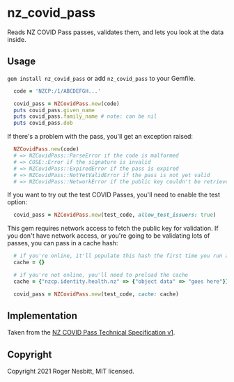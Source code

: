 # nz_covid_pass

Reads NZ COVID Pass passes, validates them, and lets you look at the data inside.

## Usage

`gem install nz_covid_pass` or add `nz_covid_pass` to your Gemfile.

```ruby
  code = 'NZCP:/1/ABCDEFGH...'

  covid_pass = NZCovidPass.new(code)
  puts covid_pass.given_name
  puts covid_pass.family_name # note: can be nil
  puts covid_pass.dob
```

If there's a problem with the pass, you'll get an exception raised:

```ruby
  NZCovidPass.new(code)
  # => NZCovidPass::ParseError if the code is malformed
  # => COSE::Error if the signature is invalid
  # => NZCovidPass::ExpiredError if the pass is expired
  # => NZCovidPass::NotYetValidError if the pass is not yet valid
  # => NZCovidPass::NetworkError if the public key couldn't be retrieved
```

If you want to try out the test COVID Passes, you'll need to enable the test option:

```ruby
  covid_pass = NZCovidPass.new(test_code, allow_test_issuers: true)
```

This gem requires network access to fetch the public key for validation.  If
you don't have network access, or you're going to be validating lots of passes,
you can pass in a cache hash:

```ruby
  # if you're online, it'll populate this hash the first time you run a code
  cache = {}

  # if you're not online, you'll need to preload the cache
  cache = {"nzcp.identity.health.nz" => {"object data" => "goes here"}}

  covid_pass = NZCovidPass.new(test_code, cache: cache)
```

## Implementation

Taken from the [NZ COVID Pass Technical Specification v1](https://nzcp.covid19.health.nz/).

## Copyright

Copyright 2021 Roger Nesbitt, MIT licensed.
